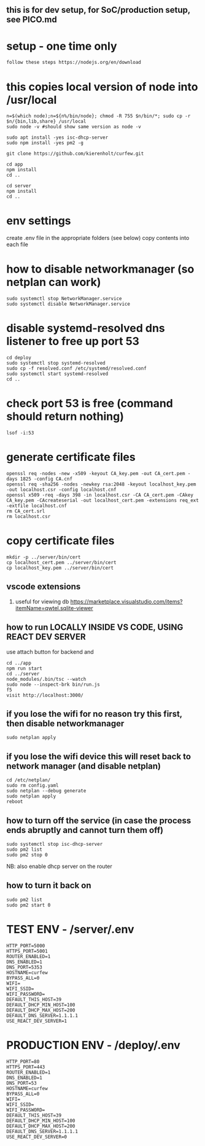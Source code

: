 ## this is for dev setup, for SoC/production setup, see PICO.md

# setup - one time only

    follow these steps https://nodejs.org/en/download

# this copies local version of node into /usr/local

    n=$(which node);n=${n%/bin/node}; chmod -R 755 $n/bin/*; sudo cp -r $n/{bin,lib,share} /usr/local
    sudo node -v #should show same version as node -v

    sudo apt install -yes isc-dhcp-server
    sudo npm install -yes pm2 -g

    git clone https://github.com/kierenholt/curfew.git

    cd app
    npm install
    cd ..

    cd server
    npm install
    cd ..

# env settings

create .env file in the appropriate folders (see below)
copy contents into each file

# how to disable networkmanager (so netplan can work)
    sudo systemctl stop NetworkManager.service
    sudo systemctl disable NetworkManager.service

# disable systemd-resolved dns listener to free up port 53

    cd deploy
    sudo systemctl stop systemd-resolved
    sudo cp -f resolved.conf /etc/systemd/resolved.conf
    sudo systemctl start systemd-resolved
    cd ..

# check port 53 is free (command should return nothing)

    lsof -i:53

# generate certificate files

    openssl req -nodes -new -x509 -keyout CA_key.pem -out CA_cert.pem -days 1825 -config CA.cnf
    openssl req -sha256 -nodes -newkey rsa:2048 -keyout localhost_key.pem -out localhost.csr -config localhost.cnf
    openssl x509 -req -days 398 -in localhost.csr -CA CA_cert.pem -CAkey CA_key.pem -CAcreateserial -out localhost_cert.pem -extensions req_ext -extfile localhost.cnf
    rm CA_cert.srl
    rm localhost.csr

# copy certificate files

    mkdir -p ../server/bin/cert
    cp localhost_cert.pem ../server/bin/cert
    cp localhost_key.pem ../server/bin/cert

## vscode extensions

1. useful for viewing db
   https://marketplace.visualstudio.com/items?itemName=qwtel.sqlite-viewer

## how to run LOCALLY INSIDE VS CODE, USING REACT DEV SERVER
use attach button for backend and

    cd ../app
    npm run start
    cd ../server
    node_modules/.bin/tsc --watch
    sudo node --inspect-brk bin/run.js
    f5
    visit http://localhost:3000/

## if you lose the wifi for no reason try this first, then disable networkmanager
    sudo netplan apply

## if you lose the wifi device this will reset back to network manager (and disable netplan)
    cd /etc/netplan/
    sudo rm config.yaml
    sudo netplan --debug generate
    sudo netplan apply
    reboot

## how to turn off the service (in case the process ends abruptly and cannot turn them off)
    sudo systemctl stop isc-dhcp-server
    sudo pm2 list
    sudo pm2 stop 0
NB: also enable dhcp server on the router

## how to turn it back on
    sudo pm2 list
    sudo pm2 start 0

# TEST ENV - /server/.env

```
HTTP_PORT=5000
HTTPS_PORT=5001
ROUTER_ENABLED=1
DNS_ENABLED=1
DNS_PORT=5353
HOSTNAME=curfew
BYPASS_ALL=0
WIFI=
WIFI_SSID=
WIFI_PASSWORD=
DEFAULT_THIS_HOST=39
DEFAULT_DHCP_MIN_HOST=100
DEFAULT_DHCP_MAX_HOST=200
DEFAULT_DNS_SERVER=1.1.1.1
USE_REACT_DEV_SERVER=1
```

# PRODUCTION ENV - /deploy/.env

```
HTTP_PORT=80
HTTPS_PORT=443
ROUTER_ENABLED=1
DNS_ENABLED=1
DNS_PORT=53
HOSTNAME=curfew
BYPASS_ALL=0
WIFI=
WIFI_SSID=
WIFI_PASSWORD=
DEFAULT_THIS_HOST=39
DEFAULT_DHCP_MIN_HOST=100
DEFAULT_DHCP_MAX_HOST=200
DEFAULT_DNS_SERVER=1.1.1.1
USE_REACT_DEV_SERVER=0
```
